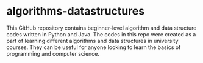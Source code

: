 # algorithms-datastructures
This GitHub repository contains beginner-level algorithm and data structure codes written in Python and Java. 
The codes in this repo were created as a part of learning different algorithms and data structures in university courses. 
They can be useful for anyone looking to learn the basics of programming and computer science.
